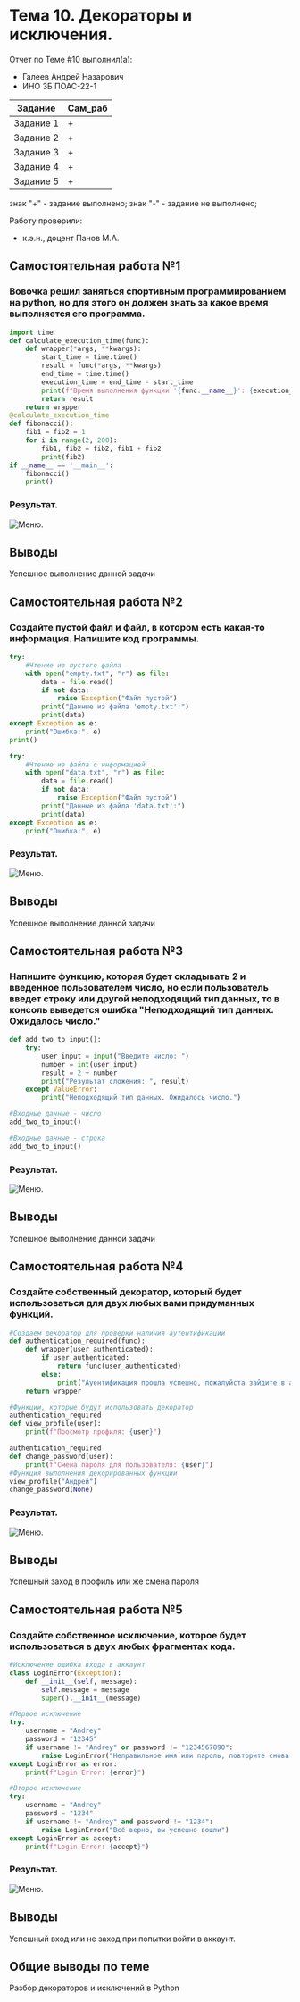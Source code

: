 # Тема 10. Декораторы и исключения.
Отчет по Теме #10 выполнил(а):
- Галеев Андрей Назарович
- ИНО ЗБ ПОАС-22-1

| Задание |  Сам_раб |
| ------ |  ------ |
| Задание 1 | + |
| Задание 2 | + |
| Задание 3 | + | 
| Задание 4 | + | 
| Задание 5 | + |

знак "+" - задание выполнено; знак "-" - задание не выполнено;

Работу проверили:
- к.э.н., доцент Панов М.А.

## Самостоятельная работа №1
### Вовочка решил заняться спортивным программированием на python, но для этого он должен знать за какое время выполняется его программа. 

```python
import time
def calculate_execution_time(func):
    def wrapper(*args, **kwargs):
        start_time = time.time()
        result = func(*args, **kwargs)
        end_time = time.time()
        execution_time = end_time - start_time
        print(f"Время выполнения функции '{func.__name__}': {execution_time:.6f} секунд")
        return result
    return wrapper
@calculate_execution_time
def fibonacci():
    fib1 = fib2 = 1
    for i in range(2, 200):
        fib1, fib2 = fib2, fib1 + fib2
        print(fib2)
if __name__ == '__main__':
    fibonacci()
    print()
```
### Результат.
![Меню](https://github.com/Iamtheempty/Ucheba/blob/lab10/lab10/1.png).


## Выводы

Успешное выполнение данной задачи

## Самостоятельная работа №2
### Создайте пустой файл и файл, в котором есть какая-то информация. Напишите код программы. 

```python
try:
    #Чтение из пустого файла
    with open("empty.txt", "r") as file:
        data = file.read()
        if not data:
            raise Exception("Файл пустой")
        print("Данные из файла 'empty.txt':")
        print(data)
except Exception as e:
    print("Ошибка:", e)
print()

try:
    #Чтение из файла с информацией
    with open("data.txt", "r") as file:
        data = file.read()
        if not data:
            raise Exception("Файл пустой")
        print("Данные из файла 'data.txt':")
        print(data)
except Exception as e:
    print("Ошибка:", e)

```
### Результат.
![Меню](https://github.com/Iamtheempty/Ucheba/blob/lab10/lab10/2.png).

## Выводы

Успешное выполнение данной задачи
  
## Самостоятельная работа №3
### Напишите функцию, которая будет складывать 2 и введенное пользователем число, но если пользователь введет строку или другой неподходящий тип данных, то в консоль выведется ошибка "Неподходящий тип данных. Ожидалось число."

```python
def add_two_to_input():
    try:
        user_input = input("Введите число: ")
        number = int(user_input)
        result = 2 + number
        print("Результат сложения: ", result)
    except ValueError:
        print("Неподходящий тип данных. Ожидалось число.")

#Входные данные - число
add_two_to_input()

#Входные данные - строка
add_two_to_input()

```
### Результат.
![Меню](https://github.com/Iamtheempty/Ucheba/blob/lab10/lab10/3.png).

## Выводы

Успешное выполнение данной задачи
  
## Самостоятельная работа №4
### Создайте собственный декоратор, который будет использоваться для двух любых вами придуманных функций.

```python
#Создаем декоратор для проверки наличия аутентификации
def authentication_required(func):
    def wrapper(user_authenticated):
        if user_authenticated:
            return func(user_authenticated)
        else:
            print("Ауентификация прошла успешно, пожалуйста зайдите в аккаунт")
    return wrapper

#Функции, которые будут использовать декоратор
authentication_required
def view_profile(user):
    print(f"Просмотр профиля: {user}")

authentication_required
def change_password(user):
    print(f"Смена пароля для пользователя: {user}")
#Функция выполнения декорированных функции
view_profile("Андрей")
change_password(None)
```
### Результат.
![Меню](https://github.com/Iamtheempty/Ucheba/blob/lab10/lab10/4.png).

## Выводы
Успешный заход в профиль или же смена пароля

  
## Самостоятельная работа №5
### Создайте собственное исключение, которое будет использоваться в двух любых фрагментах кода. 


```python
#Исключение ошибка входа в аккаунт
class LoginError(Exception):
    def __init__(self, message):
        self.message = message
        super().__init__(message)

#Первое исключение
try:
    username = "Andrey"
    password = "12345"
    if username != "Andrey" or password != "1234567890":
        raise LoginError("Неправильное имя или пароль, повторите снова.")
except LoginError as error:
    print(f"Login Error: {error}")

#Второе исключение
try:
    username = "Andrey"
    password = "1234"
    if username != "Andrey" and password != "1234":
        raise LoginError("Всё верно, вы успешно вошли")
except LoginError as accept:
    print(f"Login Error: {accept}")
```
### Результат.
![Меню](https://github.com/Iamtheempty/Ucheba/blob/lab10/lab10/5.png).

## Выводы
Успешный вход или не заход при попытки войти в аккаунт.

## Общие выводы по теме
Разбор декораторов и исключений в Python
